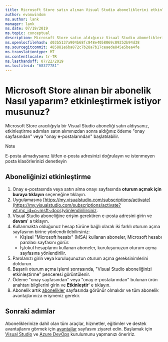 ```yaml
---
title: Microsoft Store satın alınan Visual Studio aboneliklerini etkinleştirme | Microsoft Docs
author: evanwindom
ms.author: lank
manager: lank
ms.date: 07/19/2019
ms.topic: conceptual
description: Microsoft Store satın aldığınız Visual Studio aboneliklerini nasıl etkinleştireceğinizi öğrenin.
ms.openlocfilehash: d03b5137a904b68fc848e4058069c89252b94d38
ms.sourcegitcommit: 485881e6ba872c7b28a7b17ceaede845e5bea4fe
ms.translationtype: MT
ms.contentlocale: tr-TR
ms.lasthandoff: 07/22/2019
ms.locfileid: "68377781"
---
```

# <a name="how-do-i-activate-a-subscription-acquired-from-the-microsoft-store"></a>Microsoft Store alınan bir abonelik Nasıl yaparım? etkinleştirmek istiyor musunuz?
Microsoft Store aracılığıyla bir Visual Studio aboneliği satın aldıysanız, etkinleştirme adımları satın alımınızdan sonra aldığınız ödeme "onay sayfasından" veya "onay e-postalarından" başlatılabilir.

> [!NOTE]
> E-posta almadıysanız lütfen e-posta adresinizi doğrulayın ve istenmeyen posta klasörlerinizi denetleyin

## <a name="activate-your-subscription"></a>Aboneliğinizi etkinleştirme
1. Onay e-postasında veya satın alma onayı sayfasında **oturum açmak için buraya tıklayın** seçeneğine tıklayın.
2. Uygulamasına [https://my.visualstudio.com/subscriptions/activate](https://my.visualstudio.com/subscriptions/activate?wt.mc_id=o~msft~docs)yönlendirilirsiniz.
3. Visual Studio aboneliğine erişim gerektiren e-posta adresini girin ve **devam**' a tıklayın.
4. Kullanmakta olduğunuz hesap türüne bağlı olarak iki farklı oturum açma sayfasının birine yönlendirilebilirsiniz:
    - Kişisel "Microsoft hesabı" (MSA) kullanan aboneler, Microsoft hesabı parolası sayfasını görür.
    - İş/okul hesaplarını kullanan aboneler, kuruluşunuzun oturum açma sayfasına yönlendirilir.
5. Parolanızı girin veya kuruluşunuzun oturum açma gereksinimlerini doldurun.
6. Başarılı oturum açma işlemi sonrasında, "Visual Studio aboneliğinizi etkinleştirme" penceresi görüntülenir.
7. Ödeme "onay sayfasından" veya "onay e-postalarından" bulunan ürün anahtarı bilgilerini girin ve **Etkinleştir**' e tıklayın.
8. Abonelik artık [abonelikler](https://my.visualstudio.com/subscriptions?wt.mc_id=o~msft~docs) sayfasında görünür olmalıdır ve tüm abonelik avantajlarınıza erişmeniz gerekir.

## <a name="next-steps"></a>Sonraki adımlar
Aboneliklerinize dahil olan tüm araçlar, hizmetler, eğitimler ve destek avantajlarını görmek için [avantajlar](https://my.visualstudio.com/benefits?wt.mc_id=o~msft~docs) sayfasını ziyaret edin.  Başlamak için [Visual Studio](vs-ide-benefit.md) ve [Azure DevOps](vs-azure-devops.md) kurulumunu yapmanızı öneririz. 
